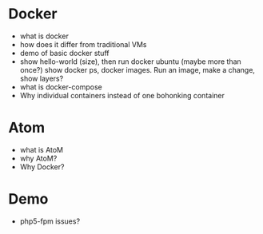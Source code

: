 Docker
======
* what is docker
* how does it differ from traditional VMs
* demo of basic docker stuff
* show hello-world (size), then run docker ubuntu (maybe more than once?) show docker ps, docker images. Run an image, make a change, show layers?
* what is docker-compose
* Why individual containers instead of one bohonking container

Atom
====
* what is AtoM
* why AtoM?
* Why Docker?


Demo
====
* php5-fpm issues?
